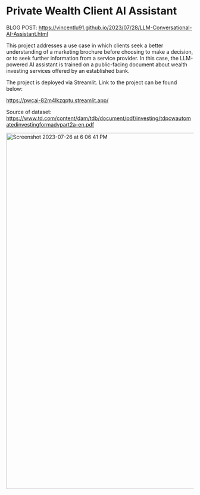 # Private Wealth Client AI Assistant

BLOG POST: https://vincentlu91.github.io/2023/07/28/LLM-Conversational-AI-Assistant.html

This project addresses a use case in which clients seek a better understanding of a marketing brochure before choosing to make a decision, or to seek further information from a service provider. In this case, the LLM-powered AI assistant is trained on a public-facing document about wealth investing services offered by an established bank.

The project is deployed via Streamlit. Link to the project can be found below:

https://pwcai-82m4lkzqptu.streamlit.app/

Source of dataset:
https://www.td.com/content/dam/tdb/document/pdf/investing/tdpcwautomatedinvestingformadvpart2a-en.pdf

<img width="954" alt="Screenshot 2023-07-26 at 6 06 41 PM" src="https://github.com/VincentLu91/PrivateWealthClientAI/assets/3411100/c6a7f350-0380-44a5-a894-2cf40dd2cac0">
